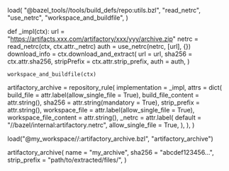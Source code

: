 load(
    "@bazel_tools//tools/build_defs/repo:utils.bzl",
    "read_netrc",
    "use_netrc",
    "workspace_and_buildfile",
)

def _impl(ctx):
    url = "https://artifacts.xxx.com/artifactory/xxx/yyy/archive.zip"
    netrc = read_netrc(ctx, ctx.attr._netrc)
    auth = use_netrc(netrc, [url], {})
    download_info = ctx.download_and_extract(
        url = url,
        sha256 = ctx.attr.sha256,
        stripPrefix = ctx.attr.strip_prefix,
        auth = auth,
    )

    workspace_and_buildfile(ctx)

artifactory_archive = repository_rule(
    implementation = _impl,
    attrs = dict(
        build_file = attr.label(allow_single_file = True),
        build_file_content = attr.string(),
        sha256 = attr.string(mandatory = True),
        strip_prefix = attr.string(),
        workspace_file = attr.label(allow_single_file = True),
        workspace_file_content = attr.string(),
        _netrc = attr.label(
            default = "//bazel/internal:artifactory.netrc",
            allow_single_file = True,
        ),
    ),
)


load("@my_workspace//:artifactory_archive.bzl", "artifactory_archive")

artifactory_archive(
    name = "my_archive",
    sha256 = "abcdef123456...",
    strip_prefix = "path/to/extracted/files/",
)

